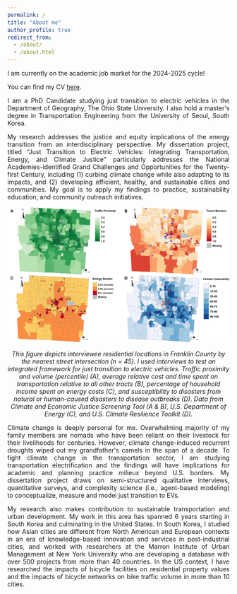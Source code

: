 ```yaml
---
permalink: /
title: "About me"
author_profile: true
redirect_from: 
  - /about/
  - /about.html
---
```

<p align="justify">I am currently on the academic job market for the 2024-2025 cycle!</p>

<p align="justify">You can find my CV <a href="/files/Abdirashid.pdf" target="_blank" rel="noopener noreferrer">here</a>.</p>

<p align="justify">I am a PhD Candidate studying just transition to electric vehicles in the Department of Geography, The Ohio State University. I also hold a master's degree in Transportation Engineering from the University of Seoul, South Korea.</p>

<p align="justify">My research addresses the justice and equity implications of the energy transition from an interdisciplinary perspective. My dissertation project, titled “Just Transition to Electric Vehicles: Integrating Transportation, Energy, and Climate Justice” particularly addresses the National Academies-identified Grand Challenges and Opportunities for the Twenty-first Century, including (1) curbing climate change while also adapting to its impacts, and (2) developing efficient, healthy, and sustainable cities and communities. My goal is to apply my findings to practice, sustainability education, and community outreach initiatives.</p>

<p align="center"> <img src="/images/dissertation.png" style = "border:0"> </p>
<p font size = "8" align="center"><i> This figure depicts interviewee residential locations in Franklin County by the nearest street intersection (n = 45). I used interviews to test an integrated framework for just transition to electric vehicles. Traffic proximity and volume (percentile) (A), average relative cost and time spent on transportation relative to all other tracts (B), percentage of household income spent on energy costs (C), and susceptibility to disasters from natural or human-caused disasters to disease outbreaks (D). Data from Climate and Economic Justice Screening Tool (A & B), U.S. Department of Energy (C), and U.S. Climate Resilience Toolkit (D). </i></p>

<p align="justify">Climate change is deeply personal for me. Overwhelming majority of my family members are nomads who have been reliant on their livestock for their livelihoods for centuries. However, climate change-induced recurrent droughts wiped out my grandfather's camels in the span of a decade. To fight climate change in the transportation sector, I am studying transportation electrification and the findings will have implications for academic and planning practice milieux beyond U.S. borders. My dissertation project draws on semi-structured qualitative interviews, quantitative surveys, and complexity science (i.e., agent-based modeling) to conceptualize, measure and model just transition to EVs. </p>

<p align="justify">My research also makes contribution to sustainable transportation and urban development. My work in this area has spanned 6 years starting in South Korea and culminating in the United States. In South Korea, I studied how Asian cities are different from North American and European contexts in an era of knowledge-based innovation and services in post-industrial cities, and worked with researchers at the Marron Institute of Urban Management at New York University who are developing a database with over 500 projects from more than 40 countries. In the US context, I have researched the impacts of bicycle facilities on residential property values and the impacts of bicycle networks on bike traffic volume in more than 10 cities.  </p>
